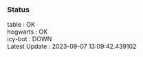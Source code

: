 ### Status


table : OK  
hogwarts : OK  
icy-bot : DOWN  
Latest Update : 2023-09-07 13:09:42.439102
